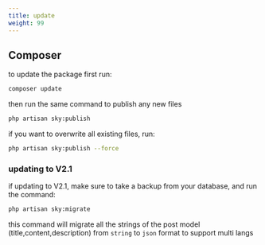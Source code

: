 ```yaml
---
title: update
weight: 99
---
```


## Composer

to update the package first run:

```bash
composer update
```

then run the same command to publish any new files

```bash
php artisan sky:publish
```

if you want to overwrite all existing files, run:

```bash
php artisan sky:publish --force
```

### updating to V2.1

if updating to V2.1, make sure to take a backup from your database,
and run the command:

```bash
php artisan sky:migrate
```

this command will migrate all the strings of the post model (title,content,description) from `string` to `json` format to support multi langs
